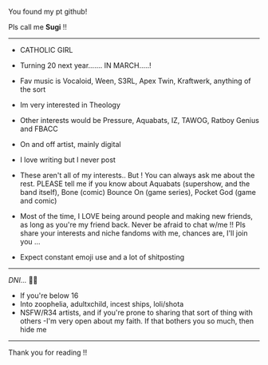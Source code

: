 You found my pt github!

Pls call me **Sugi** !!

_______________________________________________________________________________________________________

- CATHOLIC GIRL
- Turning 20 next year....... IN MARCH.....!
- Fav music is Vocaloid, Ween, S3RL, Apex Twin, Kraftwerk, anything of the sort
- Im very interested in Theology
- Other interests would be Pressure, Aquabats, IZ, TAWOG, Ratboy Genius and FBACC
- On and off artist, mainly digital
- I love writing but I never post
- These aren't all of my interests.. But ! You can always ask me about the rest. PLEASE tell me if you know about Aquabats (supershow, and the band itself), Bone (comic) Bounce On (game series), Pocket God (game and comic)
  
- Most of the time, I LOVE being around people and making new friends, as long as you're my friend back. Never be afraid to chat w/me !! Pls share your interests and niche fandoms with me, chances are, I'll join you ...
- Expect constant emoji use and a lot of shitposting

_______________________________________________________________________________________________________

*DNI...* 🤷‍♀️
- If you're below 16
- Into zoophelia, adultxchild, incest ships, loli/shota
- NSFW/R34 artists, and if you're prone to sharing that sort of thing with others
-I'm very open about my faith. If that bothers you so much, then hide me


_______________________________________________________________________________________________________

Thank you for reading !!
